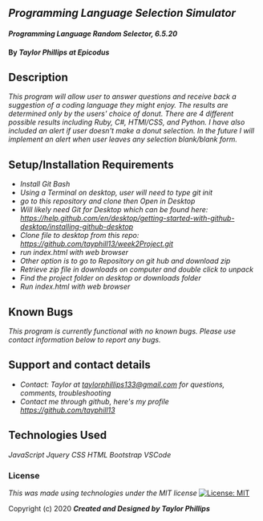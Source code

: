 ## _Programming Language Selection Simulator_ 


#### _Programming Language Random Selector, 6.5.20_

#### By _**Taylor Phillips at Epicodus**_

## Description

_This program will allow user to answer questions and receive back a suggestion of a coding language they might enjoy.  The results are determined only by the users' choice of donut. There are 4 different possible results including Ruby, C#, HTMl/CSS, and Python.  I have also included an alert if user doesn't make a donut selection.  In the future I will implement an alert when user leaves any selection blank/blank form._

## Setup/Installation Requirements

* _Install Git Bash_
* _Using a Terminal on desktop, user will need to type git init_
* _go to this repository and clone then Open in Desktop_
* _Will likely need Git for Desktop which can be found here: https://help.github.com/en/desktop/getting-started-with-github-desktop/installing-github-desktop_
* _Clone file to desktop from this repo: <https://github.com/tayphill13/week2Project.git>_
* _run index.html with web browser_
* _Other option is to go to Repository on git hub and download zip_
* _Retrieve zip file in downloads on computer and double click to unpack_
* _Find the project folder on desktop or downloads folder_
* _Run index.html with web browser_


## Known Bugs

_This program is currently functional with no known bugs.  Please use contact information below to report any bugs._

## Support and contact details

* _Contact: Taylor at <taylorphillips133@gmail.com> for questions, comments, troubleshooting_
* _Contact me through github, here's my profile <https://github.com/tayphill13>_

## Technologies Used

_JavaScript_
_Jquery_
_CSS_
_HTML_
_Bootstrap_
_VSCode_

### License

*This was made using technologies under the MIT license*
[![License: MIT](https://img.shields.io/badge/License-MIT-yellow.svg)](https://opensource.org/licenses/MIT)

Copyright (c) 2020 **_Created and Designed by Taylor Phillips_**